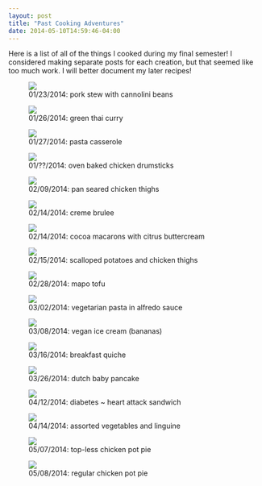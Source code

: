 ```yaml
---
layout: post
title: "Past Cooking Adventures"
date: 2014-05-10T14:59:46-04:00
---
```


Here is a list of all of the things I cooked during my final semester!
I considered making separate posts for each creation, but that seemed
like too much work. I will better document my later recipes!

<figure>
	<img src="http://i.imgur.com/hOP7t6G.jpg">
	<figcaption>01/23/2014: pork stew with cannolini beans</figcaption>
</figure>

<figure>
	<img src="http://i.imgur.com/YiLlXD3.jpg">
	<figcaption>01/26/2014: green thai curry</figcaption>
</figure>

<figure>
	<img src="http://i.imgur.com/3QtaYaQ.jpg">
	<figcaption>01/27/2014: pasta casserole</figcaption>
</figure>

<figure>
	<img src="http://i.imgur.com/4ew18vW.jpg">
	<figcaption>01/??/2014: oven baked chicken drumsticks</figcaption>
</figure>

<figure>
	<img src="http://i.imgur.com/4abQtyy.jpg">
	<figcaption>02/09/2014: pan seared chicken thighs</figcaption>
</figure>

<figure>
	<img src="http://i.imgur.com/Z5EpSx1.jpg">
	<figcaption>02/14/2014: creme brulee</figcaption>
</figure>

<figure>
	<img src="http://i.imgur.com/pBhchNu.jpg">
	<figcaption>02/14/2014: cocoa macarons with citrus buttercream</figcaption>
</figure>

<figure>
	<img src="http://i.imgur.com/LtuLyiI.jpg">
	<figcaption>02/15/2014: scalloped potatoes and chicken thighs</figcaption>
</figure>

<figure>
	<img src="http://i.imgur.com/rioT2p4.jpg">
	<figcaption>02/28/2014: mapo tofu</figcaption>
</figure>

<figure>
	<img src="http://i.imgur.com/FcL2KmW.jpg">
	<figcaption>03/02/2014: vegetarian pasta in alfredo sauce</figcaption>
</figure>

<figure>
	<img src="http://i.imgur.com/6oVgJuO.jpg">
	<figcaption>03/08/2014: vegan ice cream (bananas)</figcaption>
</figure>

<figure>
	<img src="http://i.imgur.com/itgE6Is.jpg">
	<figcaption>03/16/2014: breakfast quiche</figcaption>
</figure>

<figure>
	<img src="http://i.imgur.com/jEb5VQD.jpg">
	<figcaption>03/26/2014: dutch baby pancake</figcaption>
</figure>

<figure>
	<img src="http://i.imgur.com/JXHYuDT.jpg">
	<figcaption>04/12/2014: diabetes ~ heart attack sandwich</figcaption>
</figure>

<figure>
	<img src="http://i.imgur.com/g9tNGMN.jpg">
	<figcaption>04/14/2014: assorted vegetables and linguine</figcaption>
</figure>

<figure>
	<img src="http://i.imgur.com/tOFERrQ.jpg">
	<figcaption>05/07/2014: top-less chicken pot pie</figcaption>
</figure>

<figure>
	<img src="http://i.imgur.com/MaSzOJe.jpg">
	<figcaption>05/08/2014: regular chicken pot pie</figcaption>
</figure>

